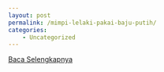 ```yaml
---
layout: post
permalink: /mimpi-lelaki-pakai-baju-putih/
categories:
    - Uncategorized
---
```


[Baca Selengkapnya](/04)